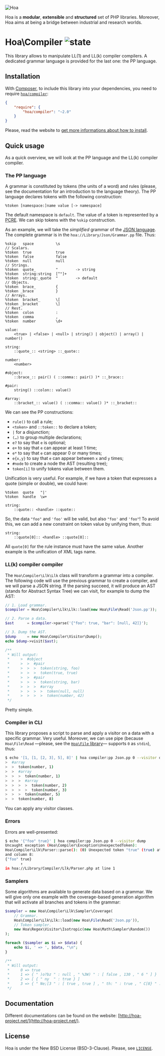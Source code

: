![Hoa](http://static.hoa-project.net/Image/Hoa_small.png)

Hoa is a **modular**, **extensible** and **structured** set of PHP libraries.
Moreover, Hoa aims at being a bridge between industrial and research worlds.

# Hoa\Compiler ![state](http://central.hoa-project.net/State/Compiler)

This library allows to manipulate LL(1) and LL(k) compiler compilers. A
dedicated grammar language is provided for the last one: the PP language.

## Installation

With [Composer](http://getcomposer.org/), to include this library into your
dependencies, you need to require
[`hoa/compiler`](https://packagist.org/packages/hoa/compiler):

```json
{
    "require": {
        "hoa/compiler": "~2.0"
    }
}
```

Please, read the website to [get more informations about how to
install](http://hoa-project.net/Source.html).

## Quick usage

As a quick overview, we will look at the PP language and the LL(k) compiler
compiler.

### The PP language

A grammar is constituted by tokens (the units of a word) and rules (please, see
the documentation for an introduction to the language theory). The PP language
declares tokens with the following construction:

```
%token [namespace:]name value [-> namespace]
```

The default namespace is `default`. The value of a token is represented by a
[PCRE](http://pcre.org/). We can skip tokens with the `%skip` construction.

As an example, we will take the *simplified* grammar of the [JSON
language](http://json.org/). The complete grammar is in the
`hoa://Library/Json/Grammar.pp` file. Thus:

```
%skip   space          \s
// Scalars.
%token  true           true
%token  false          false
%token  null           null
// Strings.
%token  quote_         "        -> string
%token  string:string  [^"]+
%token  string:_quote  "        -> default
// Objects.
%token  brace_         {
%token _brace          }
// Arrays.
%token  bracket_       \[
%token _bracket        \]
// Rest.
%token  colon          :
%token  comma          ,
%token  number         \d+

value:
    <true> | <false> | <null> | string() | object() | array() | number()

string:
    ::quote_:: <string> ::_quote::

number:
    <number>

#object:
    ::brace_:: pair() ( ::comma:: pair() )* ::_brace::

#pair:
    string() ::colon:: value()

#array:
    ::bracket_:: value() ( ::comma:: value() )* ::_bracket::
```

We can see the PP constructions:

  * `rule()` to call a rule;
  * `<token>` and `::token::` to declare a token;
  * `|` for a disjunction;
  * `(…)` to group multiple declarations;
  * `e?` to say that `e` is optional;
  * `e+` to say that `e` can appear at least 1 time;
  * `e*` to say that `e` can appear 0 or many times;
  * `e{x,y}` to say that `e` can appear between `x` and `y` times;
  * `#node` to create a node the AST (resulting tree);
  * `token[i]` to unify tokens value between them.

Unification is very useful. For example, if we have a token that expresses a
quote (simple or double), we could have:

```
%token  quote   "|'
%token  handle  \w+

string:
    ::quote:: <handle> ::quote::
```

So, the data `"foo"` and `'foo'` will be valid, but also `"foo'` and `'foo"`! To
avoid this, we can add a new constraint on token value by unifying them, thus:

```
string:
    ::quote[0]:: <handle> ::quote[0]::
```

All `quote[0]` for the rule instance must have the same value. Another example
is the unification of XML tags name.

### LL(k) compiler compiler

The `Hoa\Compiler\Llk\Llk` class will transform a grammar into a compiler. The
following code will use the previous grammar to create a compiler, and we will
parse a JSON string. If the parsing succeed, it will produce an AST (stands for
Abstract Syntax Tree) we can visit, for example to dump the AST:

```php
// 1. Load grammar.
$compiler = Hoa\Compiler\Llk\Llk::load(new Hoa\File\Read('Json.pp'));

// 2. Parse a data.
$ast      = $compiler->parse('{"foo": true, "bar": [null, 42]}');

// 3. Dump the AST.
$dump     = new Hoa\Compiler\Visitor\Dump();
echo $dump->visit($ast);

/**
 * Will output:
 *     >  #object
 *     >  >  #pair
 *     >  >  >  token(string, foo)
 *     >  >  >  token(true, true)
 *     >  >  #pair
 *     >  >  >  token(string, bar)
 *     >  >  >  #array
 *     >  >  >  >  token(null, null)
 *     >  >  >  >  token(number, 42)
 */
```

Pretty simple.

### Compiler in CLI

This library proposes a script to parse and apply a visitor on a data with a
specific grammar. Very useful. Moreover, we can use pipe (because
`Hoa\File\Read` —please, see the [`Hoa\File`
library](http://central.hoa-project.net/Resource/Library/File/)— supports `0` as
`stdin`), thus:

```sh
$ echo '[1, [1, [2, 3], 5], 8]' | hoa compiler:pp Json.pp 0 --visitor dump
>  #array
>  >  token(number, 1)
>  >  #array
>  >  >  token(number, 1)
>  >  >  #array
>  >  >  >  token(number, 2)
>  >  >  >  token(number, 3)
>  >  >  token(number, 5)
>  >  token(number, 8)
```

You can apply any visitor classes.

### Errors

Errors are well-presented:

```sh
$ echo '{"foo" true}' | hoa compiler:pp Json.pp 0 --visitor dump
Uncaught exception (Hoa\Compiler\Exception\UnexpectedToken):
Hoa\Compiler\Llk\Parser::parse(): (0) Unexpected token "true" (true) at line 1
and column 8:
{"foo" true}
       ↑
in hoa://Library/Compiler/Llk/Parser.php at line 1
```

### Samplers

Some algorithms are available to generate data based on a grammar. We will give
only one example with the coverage-based generation algorithm that will activate
all branches and tokens in the grammar:

```php
$sampler = new Hoa\Compiler\Llk\Sampler\Coverage(
    // Grammar.
    Hoa\Compiler\Llk\Llk::load(new Hoa\File\Read('Json.pp')),
    // Token sampler.
    new Hoa\Regex\Visitor\Isotropic(new Hoa\Math\Sampler\Random())
);

foreach ($sampler as $i => $data) {
    echo $i, ' => ', $data, "\n";
}

/**
 * Will output:
 *     0 => true
 *     1 => { " )o?bz " : null , " %3W) " : [ false , 130 , " 6 " ] }
 *     2 => [ { " ny  " : true } ]
 *     3 => { " Ne;[3 " : [ true , true ] , " th: " : true , " C[8} " : true }
 */
```

## Documentation

Different documentations can be found on the website:
[http://hoa-project.net/](http://hoa-project.net/).

## License

Hoa is under the New BSD License (BSD-3-Clause). Please, see
[`LICENSE`](http://hoa-project.net/LICENSE).
